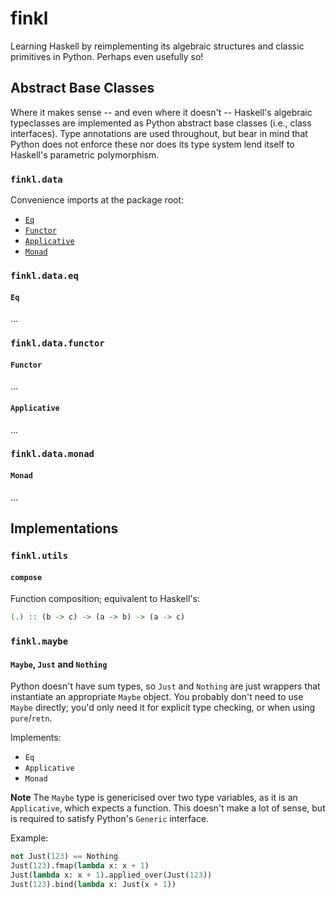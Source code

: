 # finkl

Learning Haskell by reimplementing its algebraic structures and classic
primitives in Python. Perhaps even usefully so!

## Abstract Base Classes

Where it makes sense -- and even where it doesn't -- Haskell's algebraic
typeclasses are implemented as Python abstract base classes (i.e., class
interfaces). Type annotations are used throughout, but bear in mind that
Python does not enforce these nor does its type system lend itself to
Haskell's parametric polymorphism.

### `finkl.data`

Convenience imports at the package root:

* [`Eq`](#eq)
* [`Functor`](#functor)
* [`Applicative`](#applicative)
* [`Monad`](#monad)

### `finkl.data.eq`

#### `Eq`

...

### `finkl.data.functor`

#### `Functor`

...

#### `Applicative`

...

### `finkl.data.monad`

#### `Monad`

...

## Implementations

### `finkl.utils`

#### `compose`

Function composition; equivalent to Haskell's:

```haskell
(.) :: (b -> c) -> (a -> b) -> (a -> c)
```

### `finkl.maybe`

#### `Maybe`, `Just` and `Nothing`

Python doesn't have sum types, so `Just` and `Nothing` are just wrappers
that instantiate an appropriate `Maybe` object. You probably don't need
to use `Maybe` directly; you'd only need it for explicit type checking,
or when using `pure`/`retn`.

Implements:
* `Eq`
* `Applicative`
* `Monad`

**Note** The `Maybe` type is genericised over two type variables, as it
is an `Applicative`, which expects a function. This doesn't make a lot
of sense, but is required to satisfy Python's `Generic` interface.

Example:

```python
not Just(123) == Nothing
Just(123).fmap(lambda x: x + 1)
Just(lambda x: x + 1).applied_over(Just(123))
Just(123).bind(lambda x: Just(x + 1))
```
